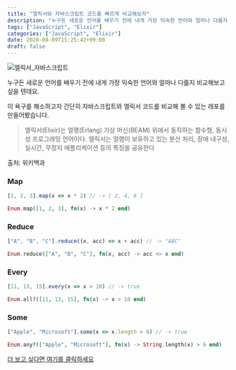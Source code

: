 ```yaml
---
title: "엘릭서와 자바스크립트 코드를 빠르게 비교해보자"
description: "누구든 새로운 언어를 배우기 전에 내게 가장 익숙한 언어와 얼마나 다를지 비교해보기 마련입니다"
tags: ["JavaScript", "Elixir"]
categories: ["JavaScript", "Elixir"]
date: 2020-08-09T15:25:42+09:00
draft: false
---
```



![엘릭서_자바스크립트](/images/js-to-elixir-logo.png)

누구든 새로운 언어를 배우기 전에 내게 가장 익숙한 언어와 얼마나 다를지 비교해보고 싶을 텐데요.

이 욕구를 해소하고자 간단히 자바스크립트와 엘릭서 코드를 비교해 볼 수 있는 레포를 만들어봤습니다.

> 엘릭서(Elixir)는 얼랭(Erlang) 가상 머신(BEAM) 위에서 동작하는 함수형, 동시성 프로그래밍 언어이다. 엘릭서는 얼랭이 보유하고 있는 분산 처리, 장애 내구성, 실시간, 무정지 애플리케이션 등의 특징을 공유한다

출처: 위키백과

### Map

```js
[1, 2, 3].map(x => x * 2) // -> [ 2, 4, 6 ]
```

```elixir
Enum.map([1, 2, 3], fn(x) -> x * 2 end)
```

### Reduce

```js
["A", "B", "C"].reduce((x, acc) => x + acc) // -> "ABC"
```

```elixir
Enum.reduce(["A", "B", "C"], fn(x, acc) -> acc <> x end)
```

### Every

```js
[11, 13, 15].every(x => x > 10) // -> true
```

```elixir
Enum.all?([11, 13, 15], fn(x) -> x > 10 end)
```

### Some

```js
["Apple", "Microsoft"].some(x => x.length > 6) // -> true
```

```elixir
Enum.any?(["Apple", "Microsoft"], fn(x) -> String.length(x) > 6 end)
```

[더 보고 싶다면 여기를 클릭하세요](https://github.com/dangen-effy/js-to-elixir)